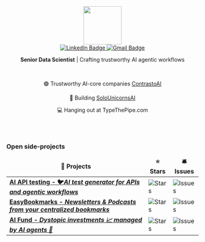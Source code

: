 <div id="header" align="center">
  <img src="https://media.giphy.com/media/UtEd87cLAH789bR5sk/giphy.gif" width="100"/>

  <div id="badges">
  <a href="https://www.linkedin.com/in/carlos-vecina/">
    <img src="https://img.shields.io/badge/LinkedIn-blue?style=for-the-badge&logo=linkedin&logoColor=white" alt="LinkedIn Badge"/>
  </a>
  <a href="mailto:carlosevecina@gmail.com">
    <img src="https://img.shields.io/badge/Gmail-D14836?style=for-the-badge&logo=gmail&logoColor=white" alt="Gmail Badge"/>
  </a>

    
  <b>Senior Data Scientist</b> | Crafting trustworthy AI agentic workflows
        
  <br>

 <nobr> 🟢 Trustworthy AI-core companies <a href="https://www.contrastoai.com">ContrastoAI</a>

 <nobr> 🦄 Building <a href="https://www.solounicorns.com">SoloUnicornsAI</a>
   
 <nobr> 💻 Hanging out at TypeThePipe.com
     
</div>  

</div>

<br>

<br>

<!--https://github.com/thmsgbrt/thmsgbrt/blob/master/README.md?plain=1-->
<h3>Open side-projects</h3>
 <table>
  <thead align="center">
    <tr border: none;>
      <td><b>🎁 Projects</b></td>
      <td><b>⭐ Stars</b></td>
      <!--<td><b>📚 Forks</b></td>-->
      <td><b>🛎 Issues</b></td>
      <!--<td><b>📬 Pull requests</b></td>-->
    </tr>
  </thead>
  <tbody>
    <tr>
      <td><a href="https://github.com/CarlosVecina/ai-api-testing"><b>AI API testing - 🐦<i>AI test generator for APIs and agentic workflows</i></b></a></td>
      <td><img alt="Stars" src="https://img.shields.io/github/stars/carlosvecina/ai-api-testing?style=flat-square&labelColor=343b41"/></td>
      <!--<td><img alt="Forks" src="https://img.shields.io/github/forks/thmsgbrt/react-simple-pull-to-refresh?style=flat-square&labelColor=343b41"/></td>-->
      <td><img alt="Issues" src="https://img.shields.io/github/issues/carlosvecina/ai-api-testing?style=flat-square&labelColor=343b41"/></td>
      <!--<td><img alt="Pull Requests" src="https://img.shields.io/github/issues-pr/thmsgbrt/react-simple-pull-to-refresh?style=flat-square&labelColor=343b41"/></td>-->
    </tr>
    <tr>
      <td><a href="https://github.com/CarlosVecina/easy_bookmarks"><b> EasyBookmarks - <i>Newsletters & Podcasts from your centralized bookmarks</i></b></a></td>
      <td><img alt="Stars" src="https://img.shields.io/github/stars/carlosvecina/easy_bookmarks?style=flat-square&labelColor=343b41"/></td>
      <!--<td><img alt="Forks" src="https://img.shields.io/github/forks/thmsgbrt/react-simple-pull-to-refresh?style=flat-square&labelColor=343b41"/></td>-->
      <td><img alt="Issues" src="https://img.shields.io/github/issues/carlosvecina/easy_bookmarks?style=flat-square&labelColor=343b41"/></td>
      <!--<td><img alt="Pull Requests" src="https://img.shields.io/github/issues-pr/thmsgbrt/react-simple-pull-to-refresh?style=flat-square&labelColor=343b41"/></td>-->
    </tr>
    <tr>
      <td><a href="https://github.com/CarlosVecina/easy_bookmarks"><b> AI Fund - <i>Dystopic investments 📈 managed by AI agents 🤖</i></b></a></td>
      <td><img alt="Stars" src="https://img.shields.io/github/stars/carlosvecina/Dystopic_Investment_AIgents?style=flat-square&labelColor=343b41"/></td>
      <!--<td><img alt="Forks" src="https://img.shields.io/github/forks/thmsgbrt/react-simple-pull-to-refresh?style=flat-square&labelColor=343b41"/></td>-->
      <td><img alt="Issues" src="https://img.shields.io/github/issues/carlosvecina/Dystopic_Investment_AIgents?style=flat-square&labelColor=343b41"/></td>
      <!--<td><img alt="Pull Requests" src="https://img.shields.io/github/issues-pr/thmsgbrt/react-simple-pull-to-refresh?style=flat-square&labelColor=343b41"/></td>-->
    </tr>
  </tbody>
</table>
